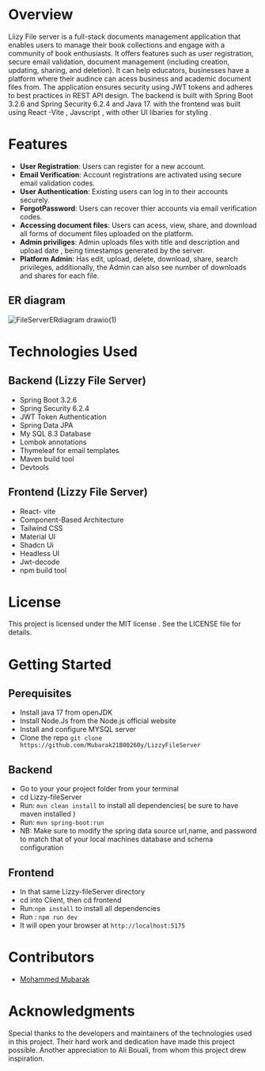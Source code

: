 # Overview

Liizy File server  is a full-stack  documents management application that enables users to manage their book collections and engage with a community of book enthusiasts. It offers features such as user registration, secure email validation, document management (including creation, updating, sharing, and deletion). It can help educators, businesses   have a platform where their audince can acess  business and academic document files from.  The application ensures security using JWT tokens and adheres to best practices in REST API design. The backend is built with Spring Boot 3.2.6 and Spring Security 6.2.4 and Java 17.  with  the frontend was built  using React -Vite , Javscript , with other UI libaries for styling .

# Features

- **User Registration**: Users can register for a new account.
- **Email Verification**: Account registrations  are activated using secure email validation codes.
- **User Authentication**: Existing users can log in to their accounts securely.
- **ForgotPassword**: Users can recover thier accounts via email verification codes.
- **Accessing document files**: Users can acess, view, share, and download all forms of  document files uploaded on the platform.
- **Admin priviliges**: Admin  uploads files with  title and description and upload date , being timestamps generated by the server.
- **Platform Admin**: Has  edit, upload, delete, download, share, search privileges, additionally, the Admin can  also see number of downloads  and shares for each file.
  

## ER diagram

![FileServerERdiagram drawio(1)](https://github.com/Mubarak21B00260y/LizzyFileServer/assets/93958028/371a8199-a10e-40f3-8ea8-19c1fce073ba)



# Technologies Used

## Backend (Lizzy File Server)

- Spring Boot 3.2.6
- Spring Security 6.2.4
- JWT Token Authentication
- Spring Data JPA
- My SQL 8.3 Database
- Lombok annotations
- Thymeleaf for email templates
- Maven build tool
- Devtools
  

## Frontend (Lizzy File Server)

- React- vite 
- Component-Based Architecture
- Tailwind CSS
- Material UI
- Shadcn Ui
- Headless UI
- Jwt-decode
- npm build tool


# License

This project is licensed under the MIT license . See the LICENSE file for details.

# Getting Started

## Perequisites
- Install java 17 from openJDK
- Install Node.Js from the  Node.js official website
- Install and configure MYSQL server 
- Clone the repo `git clone https://github.com/Mubarak21B00260y/LizzyFileServer`

## Backend
- Go to your your project folder from your terminal
- cd Lizzy-fileServer
- Run: `mvn clean install` to install  all dependencies( be sure to have maven installed )
- Run: `mvn spring-boot:run`
- NB: Make sure to modify the spring data source url,name, and password to match that of your local machines database and schema configuration

## Frontend
- In that same Lizzy-fileServer directory 
- cd into Client, then cd frontend
- Run:`npm install` to install all dependencies
- Run : `npm run dev`
- It will open your browser at  `http://localhost:5175`

# Contributors

- [Mohammed Mubarak](https://github.com/Mubarak21B00260y)

# Acknowledgments

Special thanks to the developers and maintainers of the technologies used in this project. Their hard work and dedication have made this project possible.
Another appreciation to Ali Bouali, from whom this project drew inspiration.
